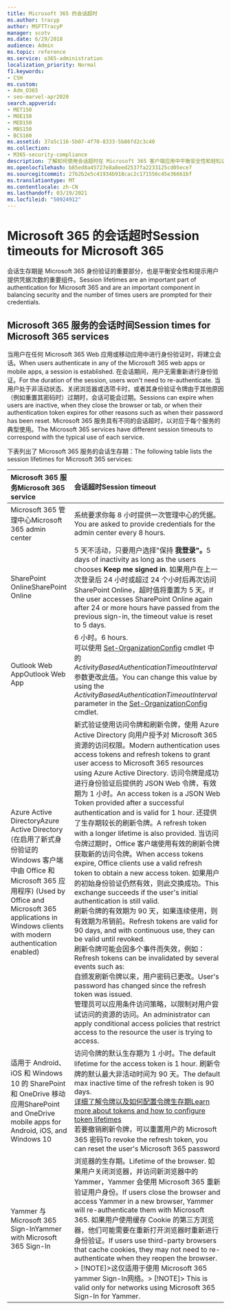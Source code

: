 ```yaml
---
title: Microsoft 365 的会话超时
ms.author: tracyp
author: MSFTTracyP
manager: scotv
ms.date: 6/29/2018
audience: Admin
ms.topic: reference
ms.service: o365-administration
localization_priority: Normal
f1.keywords:
- CSH
ms.custom:
- Adm_O365
- seo-marvel-apr2020
search.appverid:
- MET150
- MOE150
- MED150
- MBS150
- BCS160
ms.assetid: 37a5c116-5b07-4f70-8333-5b86fd2c3c40
ms.collection:
- M365-security-compliance
description: 了解如何使用会话超时在 Microsoft 365 客户端应用中平衡安全性和轻松访问。
ms.openlocfilehash: b85ed8a45727e8a8eed2537fa2233125cd05ece7
ms.sourcegitcommit: 27b2b2e5c41934b918cac2c171556c45e36661bf
ms.translationtype: MT
ms.contentlocale: zh-CN
ms.lasthandoff: 03/19/2021
ms.locfileid: "50924912"
---
```

# <a name="session-timeouts-for-microsoft-365"></a><span data-ttu-id="baec4-103">Microsoft 365 的会话超时</span><span class="sxs-lookup"><span data-stu-id="baec4-103">Session timeouts for Microsoft 365</span></span>

<span data-ttu-id="baec4-104">会话生存期是 Microsoft 365 身份验证的重要部分，也是平衡安全性和提示用户提供凭据次数的重要组件。</span><span class="sxs-lookup"><span data-stu-id="baec4-104">Session lifetimes are an important part of authentication for Microsoft 365 and are an important component in balancing security and the number of times users are prompted for their credentials.</span></span>

## <a name="session-times-for-microsoft-365-services"></a><span data-ttu-id="baec4-105">Microsoft 365 服务的会话时间</span><span class="sxs-lookup"><span data-stu-id="baec4-105">Session times for Microsoft 365 services</span></span>

<span data-ttu-id="baec4-106">当用户在任何 Microsoft 365 Web 应用或移动应用中进行身份验证时，将建立会话。</span><span class="sxs-lookup"><span data-stu-id="baec4-106">When users authenticate in any of the Microsoft 365 web apps or mobile apps, a session is established.</span></span> <span data-ttu-id="baec4-107">在会话期间，用户无需重新进行身份验证。</span><span class="sxs-lookup"><span data-stu-id="baec4-107">For the duration of the session, users won't need to re-authenticate.</span></span> <span data-ttu-id="baec4-108">当用户处于非活动状态、关闭浏览器或选项卡时，或者其身份验证令牌由于其他原因（例如重置其密码时）过期时，会话可能会过期。</span><span class="sxs-lookup"><span data-stu-id="baec4-108">Sessions can expire when users are inactive, when they close the browser or tab, or when their authentication token expires for other reasons such as when their password has been reset.</span></span> <span data-ttu-id="baec4-109">Microsoft 365 服务具有不同的会话超时，以对应于每个服务的典型使用。</span><span class="sxs-lookup"><span data-stu-id="baec4-109">The Microsoft 365 services have different session timeouts to correspond with the typical use of each service.</span></span>

<span data-ttu-id="baec4-110">下表列出了 Microsoft 365 服务的会话生存期：</span><span class="sxs-lookup"><span data-stu-id="baec4-110">The following table lists the session lifetimes for Microsoft 365 services:</span></span>

| <span data-ttu-id="baec4-111">Microsoft 365 服务</span><span class="sxs-lookup"><span data-stu-id="baec4-111">Microsoft 365 service</span></span> | <span data-ttu-id="baec4-112">会话超时</span><span class="sxs-lookup"><span data-stu-id="baec4-112">Session timeout</span></span> |
|:-----|:-----|
|<span data-ttu-id="baec4-113">Microsoft 365 管理中心</span><span class="sxs-lookup"><span data-stu-id="baec4-113">Microsoft 365 admin center</span></span>  <br/> |<span data-ttu-id="baec4-114">系统要求你每 8 小时提供一次管理中心的凭据。</span><span class="sxs-lookup"><span data-stu-id="baec4-114">You are asked to provide credentials for the admin center every 8 hours.</span></span>  <br/> |
|<span data-ttu-id="baec4-115">SharePoint Online</span><span class="sxs-lookup"><span data-stu-id="baec4-115">SharePoint Online</span></span>  <br/> |<span data-ttu-id="baec4-116">5 天不活动，只要用户选择"保持 **我登录"。**</span><span class="sxs-lookup"><span data-stu-id="baec4-116">5 days of inactivity as long as the users chooses **Keep me signed in**.</span></span> <span data-ttu-id="baec4-117">如果用户在上一次登录后 24 小时或超过 24 个小时后再次访问 SharePoint Online，超时值将重置为 5 天。</span><span class="sxs-lookup"><span data-stu-id="baec4-117">If the user accesses SharePoint Online again after 24 or more hours have passed from the previous sign-in, the timeout value is reset to 5 days.</span></span>  <br/> |
|<span data-ttu-id="baec4-118">Outlook Web App</span><span class="sxs-lookup"><span data-stu-id="baec4-118">Outlook Web App</span></span>  <br/> |<span data-ttu-id="baec4-119">6 小时。</span><span class="sxs-lookup"><span data-stu-id="baec4-119">6 hours.</span></span>  <br/> <span data-ttu-id="baec4-120">可以使用 [Set-OrganizationConfig](/powershell/module/exchange/set-organizationconfig) cmdlet 中的 _ActivityBasedAuthenticationTimeoutInterval_ 参数更改此值。</span><span class="sxs-lookup"><span data-stu-id="baec4-120">You can change this value by using the  _ActivityBasedAuthenticationTimeoutInterval_ parameter in the [Set-OrganizationConfig](/powershell/module/exchange/set-organizationconfig) cmdlet.</span></span>  <br/> |
|<span data-ttu-id="baec4-121">Azure Active Directory</span><span class="sxs-lookup"><span data-stu-id="baec4-121">Azure Active Directory</span></span>  <br/> <span data-ttu-id="baec4-122"> (在启用了新式身份验证的 Windows 客户端中由 Office 和 Microsoft 365 应用程序) </span><span class="sxs-lookup"><span data-stu-id="baec4-122">(Used by Office and Microsoft 365 applications in Windows clients with modern authentication enabled)</span></span>  <br/> | <span data-ttu-id="baec4-123">新式验证使用访问令牌和刷新令牌，使用 Azure Active Directory 向用户授予对 Microsoft 365 资源的访问权限。</span><span class="sxs-lookup"><span data-stu-id="baec4-123">Modern authentication uses access tokens and refresh tokens to grant user access to Microsoft 365 resources using Azure Active Directory.</span></span> <span data-ttu-id="baec4-124">访问令牌是成功进行身份验证后提供的 JSON Web 令牌，有效期为 1 小时。</span><span class="sxs-lookup"><span data-stu-id="baec4-124">An access token is a JSON Web Token provided after a successful authentication and is valid for 1 hour.</span></span> <span data-ttu-id="baec4-125">还提供了生存期较长的刷新令牌。</span><span class="sxs-lookup"><span data-stu-id="baec4-125">A refresh token with a longer lifetime is also provided.</span></span> <span data-ttu-id="baec4-126">当访问令牌过期时，Office 客户端使用有效的刷新令牌获取新的访问令牌。</span><span class="sxs-lookup"><span data-stu-id="baec4-126">When access tokens expire, Office clients use a valid refresh token to obtain a new access token.</span></span> <span data-ttu-id="baec4-127">如果用户的初始身份验证仍然有效，则此交换成功。</span><span class="sxs-lookup"><span data-stu-id="baec4-127">This exchange succeeds if the user's initial authentication is still valid.</span></span>  <br/>  <span data-ttu-id="baec4-128">刷新令牌的有效期为 90 天，如果连续使用，则有效期为吊销前。</span><span class="sxs-lookup"><span data-stu-id="baec4-128">Refresh tokens are valid for 90 days, and with continuous use, they can be valid until revoked.</span></span>  <br/>  <span data-ttu-id="baec4-129">刷新令牌可能会因多个事件而失效，例如：</span><span class="sxs-lookup"><span data-stu-id="baec4-129">Refresh tokens can be invalidated by several events such as:</span></span>  <br/>  <span data-ttu-id="baec4-130">自颁发刷新令牌以来，用户密码已更改。</span><span class="sxs-lookup"><span data-stu-id="baec4-130">User's password has changed since the refresh token was issued.</span></span>  <br/>  <span data-ttu-id="baec4-131">管理员可以应用条件访问策略，以限制对用户尝试访问的资源的访问。</span><span class="sxs-lookup"><span data-stu-id="baec4-131">An administrator can apply conditional access policies that restrict access to the resource the user is trying to access.</span></span>  <br/> |
|<span data-ttu-id="baec4-132">适用于 Android、iOS 和 Windows 10 的 SharePoint 和 OneDrive 移动应用</span><span class="sxs-lookup"><span data-stu-id="baec4-132">SharePoint and OneDrive mobile apps for Android, iOS, and Windows 10</span></span>  <br/> |<span data-ttu-id="baec4-133">访问令牌的默认生存期为 1 小时。</span><span class="sxs-lookup"><span data-stu-id="baec4-133">The default lifetime for the access token is 1 hour.</span></span> <span data-ttu-id="baec4-134">刷新令牌的默认最大非活动时间为 90 天。</span><span class="sxs-lookup"><span data-stu-id="baec4-134">The default max inactive time of the refresh token is 90 days.</span></span>  <br/> [<span data-ttu-id="baec4-135">详细了解令牌以及如何配置令牌生存期</span><span class="sxs-lookup"><span data-stu-id="baec4-135">Learn more about tokens and how to configure token lifetimes</span></span>](/azure/active-directory/active-directory-configurable-token-lifetimes) <br/> <span data-ttu-id="baec4-136">若要撤销刷新令牌，可以重置用户的 Microsoft 365 密码</span><span class="sxs-lookup"><span data-stu-id="baec4-136">To revoke the refresh token, you can reset the user's Microsoft 365 password</span></span>  <br/> |
|<span data-ttu-id="baec4-137">Yammer 与 Microsoft 365 Sign-In</span><span class="sxs-lookup"><span data-stu-id="baec4-137">Yammer with Microsoft 365 Sign-In</span></span>  <br/> |<span data-ttu-id="baec4-138">浏览器的生存期。</span><span class="sxs-lookup"><span data-stu-id="baec4-138">Lifetime of the browser.</span></span> <span data-ttu-id="baec4-139">如果用户关闭浏览器，并访问新浏览器中的 Yammer，Yammer 会使用 Microsoft 365 重新验证用户身份。</span><span class="sxs-lookup"><span data-stu-id="baec4-139">If users close the browser and access Yammer in a new browser, Yammer will re-authenticate them with Microsoft 365.</span></span> <span data-ttu-id="baec4-140">如果用户使用缓存 Cookie 的第三方浏览器，他们可能需要在重新打开浏览器时重新进行身份验证。</span><span class="sxs-lookup"><span data-stu-id="baec4-140">If users use third-party browsers that cache cookies, they may not need to re-authenticate when they reopen the browser.</span></span>  <br/> <span data-ttu-id="baec4-141">> [!NOTE]>这仅适用于使用 Microsoft 365 yammer Sign-In网络。</span><span class="sxs-lookup"><span data-stu-id="baec4-141">> [!NOTE]> This is valid only for networks using Microsoft 365 Sign-In for Yammer.</span></span>           |
